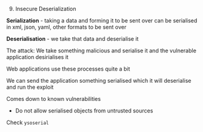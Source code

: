 9. Insecure Deserialization

**Serialization** - taking a data and forming it to be sent over 
can be serialised in xml, json, yaml, other formats to be sent over

**Deserialisation** - we take that data and deserialise it

The attack: We take something malicious and serialise it and the vulnerable application desirialises it

Web applications use these processes quite a bit

We can send the application something serialised which it will deserialise and run the exploit

Comes down to known vulnerabilities

- Do not allow serialised objects from untrusted sources

Check `ysoserial`